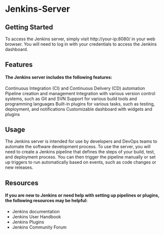 # <h1>Jenkins-Server</h1>
<h2>Getting Started</h2>
<p>
To access the Jenkins server, simply visit http://your-ip:8080/ in your web browser. You will need to log in with your credentials to access the Jenkins dashboard.
</p>
<h2>Features</h2>
<h4>The Jenkins server includes the following features:</h4>
<p>
Continuous Integration (CI) and Continuous Delivery (CD) automation
Pipeline creation and management
Integration with various version control systems, such as Git and SVN
Support for various build tools and programming languages
Built-in plugins for various tasks, such as testing, deployment, and notifications
Customizable dashboard with widgets and plugins
</p>
<h2>Usage</h2>
<p>
The Jenkins server is intended for use by developers and DevOps teams to automate the software development process. To use the server, you will need to create a Jenkins pipeline that defines the steps of your build, test, and deployment process. You can then trigger the pipeline manually or set up triggers to run automatically based on events, such as code changes or new releases.
</p>
<h2>Resources</h2>
<h4>If you are new to Jenkins or need help with setting up pipelines or plugins, the following resources may be helpful:</h4>
<ul>
  <li>Jenkins documentation</li>
  <li>Jenkins User Handbook</li>
  <li>Jenkins Plugins</li>
  <li>Jenkins Community Forum</li>
</ul>
